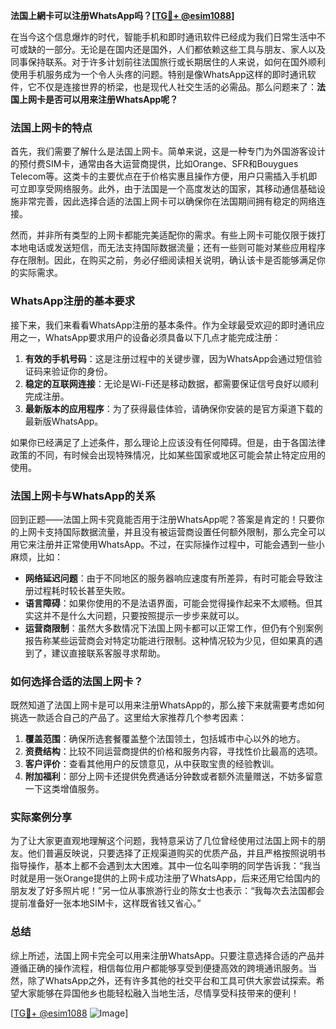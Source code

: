 **法国上網卡可以注册WhatsApp吗？[[TG💪+ @esim1088](https://t.me/s/esim1088)]**

在当今这个信息爆炸的时代，智能手机和即时通讯软件已经成为我们日常生活中不可或缺的一部分。无论是在国内还是国外，人们都依赖这些工具与朋友、家人以及同事保持联系。对于许多计划前往法国旅行或长期居住的人来说，如何在国外顺利使用手机服务成为一个令人头疼的问题。特别是像WhatsApp这样的即时通讯软件，它不仅是连接世界的桥梁，也是现代人社交生活的必需品。那么问题来了：**法国上网卡是否可以用来注册WhatsApp呢？**

### 法国上网卡的特点

首先，我们需要了解什么是法国上网卡。简单来说，这是一种专门为外国游客设计的预付费SIM卡，通常由各大运营商提供，比如Orange、SFR和Bouygues Telecom等。这类卡的主要优点在于价格实惠且操作方便，用户只需插入手机即可立即享受网络服务。此外，由于法国是一个高度发达的国家，其移动通信基础设施非常完善，因此选择合适的法国上网卡可以确保你在法国期间拥有稳定的网络连接。

然而，并非所有类型的上网卡都能完美适配你的需求。有些上网卡可能仅限于拨打本地电话或发送短信，而无法支持国际数据流量；还有一些则可能对某些应用程序存在限制。因此，在购买之前，务必仔细阅读相关说明，确认该卡是否能够满足你的实际需求。

### WhatsApp注册的基本要求

接下来，我们来看看WhatsApp注册的基本条件。作为全球最受欢迎的即时通讯应用之一，WhatsApp要求用户的设备必须具备以下几点才能完成注册：

1. **有效的手机号码**：这是注册过程中的关键步骤，因为WhatsApp会通过短信验证码来验证你的身份。
2. **稳定的互联网连接**：无论是Wi-Fi还是移动数据，都需要保证信号良好以顺利完成注册。
3. **最新版本的应用程序**：为了获得最佳体验，请确保你安装的是官方渠道下载的最新版WhatsApp。

如果你已经满足了上述条件，那么理论上应该没有任何障碍。但是，由于各国法律政策的不同，有时候会出现特殊情况，比如某些国家或地区可能会禁止特定应用的使用。

### 法国上网卡与WhatsApp的关系

回到正题——法国上网卡究竟能否用于注册WhatsApp呢？答案是肯定的！只要你的上网卡支持国际数据流量，并且没有被运营商设置任何额外限制，那么完全可以用它来注册并正常使用WhatsApp。不过，在实际操作过程中，可能会遇到一些小麻烦，比如：

- **网络延迟问题**：由于不同地区的服务器响应速度有所差异，有时可能会导致注册过程耗时较长甚至失败。
- **语言障碍**：如果你使用的不是法语界面，可能会觉得操作起来不太顺畅。但其实这并不是什么大问题，只要按照提示一步步来就可以。
- **运营商限制**：虽然大多数情况下法国上网卡都可以正常工作，但仍有个别案例报告称某些运营商会对特定功能进行限制。这种情况较为少见，但如果真的遇到了，建议直接联系客服寻求帮助。

### 如何选择合适的法国上网卡？

既然知道了法国上网卡是可以用来注册WhatsApp的，那么接下来就需要考虑如何挑选一款适合自己的产品了。这里给大家推荐几个参考因素：

1. **覆盖范围**：确保所选套餐覆盖整个法国领土，包括城市中心以外的地方。
2. **资费结构**：比较不同运营商提供的价格和服务内容，寻找性价比最高的选项。
3. **客户评价**：查看其他用户的反馈意见，从中获取宝贵的经验教训。
4. **附加福利**：部分上网卡还提供免费通话分钟数或者额外流量赠送，不妨多留意一下这类增值服务。

### 实际案例分享

为了让大家更直观地理解这个问题，我特意采访了几位曾经使用过法国上网卡的朋友。他们普遍反映说，只要选择了正规渠道购买的优质产品，并且严格按照说明书指导操作，基本上都不会遇到太大困难。其中一位名叫李明的同学告诉我：“我当时就是用一张Orange提供的上网卡成功注册了WhatsApp，后来还用它给国内的朋友发了好多照片呢！”另一位从事旅游行业的陈女士也表示：“我每次去法国都会提前准备好一张本地SIM卡，这样既省钱又省心。”

### 总结

综上所述，法国上网卡完全可以用来注册WhatsApp。只要注意选择合适的产品并遵循正确的操作流程，相信每位用户都能够享受到便捷高效的跨境通讯服务。当然，除了WhatsApp之外，还有许多其他的社交平台和工具可供大家尝试探索。希望大家能够在异国他乡也能轻松融入当地生活，尽情享受科技带来的便利！

[[TG💪+ @esim1088](https://t.me/s/esim1088) ![Image](https://i.postimg.cc/4NQfJmqS/Snipaste-2025-05-13-00-14-12.png)]